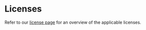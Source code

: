 # Licenses

Refer to our [license page](https://documentation.noumenadigital.com) for an overview of the applicable licenses. 
